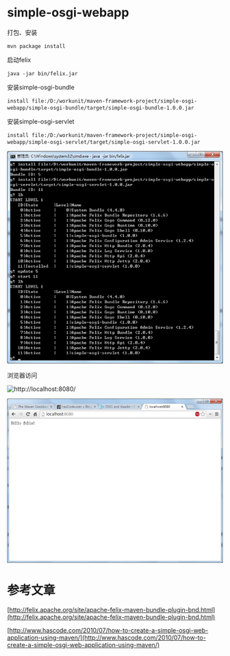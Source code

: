 # simple-osgi-webapp

打包、安装

```
mvn package install
```

启动felix

```
java -jar bin/felix.jar
```

安装simple-osgi-bundle

```
install file:/D:/workunit/maven-framework-project/simple-osgi-webapp/simple-osgi-bundle/target/simple-osgi-bundle-1.0.0.jar
```

安装simple-osgi-servlet

```
install file:/D:/workunit/maven-framework-project/simple-osgi-webapp/simple-osgi-servlet/target/simple-osgi-servlet-1.0.0.jar
```

![](simple-osgi-servlet/src/main/resources/osgi-felix-servlet.jpg)

浏览器访问

![http://localhost:8080/](http://localhost:8080/)

![](simple-osgi-servlet/src/main/resources/osgi-felix-web.jpg)

# 参考文章

[http://felix.apache.org/site/apache-felix-maven-bundle-plugin-bnd.html](http://felix.apache.org/site/apache-felix-maven-bundle-plugin-bnd.html)

[http://www.hascode.com/2010/07/how-to-create-a-simple-osgi-web-application-using-maven/](http://www.hascode.com/2010/07/how-to-create-a-simple-osgi-web-application-using-maven/)